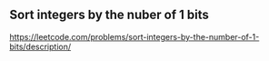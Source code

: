 ## Sort integers by the nuber of 1 bits
https://leetcode.com/problems/sort-integers-by-the-number-of-1-bits/description/
